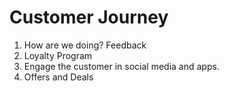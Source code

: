 # Customer Journey

1. How are we doing? Feedback
2. Loyalty Program
3. Engage the customer in social media and apps.
4. Offers and Deals